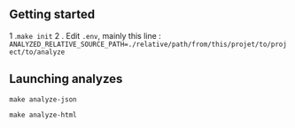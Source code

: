 Getting started
---------------
1 .`make init`
2 . Edit `.env`, mainly this line :
`ANALYZED_RELATIVE_SOURCE_PATH=./relative/path/from/this/projet/to/project/to/analyze`

Launching analyzes
------------------

`make analyze-json`

`make analyze-html`
